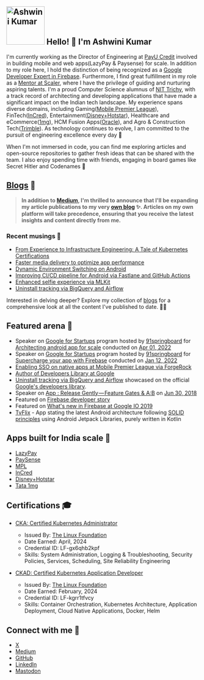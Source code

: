 ## <img src="https://github.com/reactivedroid.png" width="100px;" height="100px;" alt="Ashwini Kumar" /> Hello! 👋 I'm Ashwini Kumar
I'm currently working as the Director of Engineering at [PayU Credit](https://www.lazypay.in/) involved in building mobile and web apps(LazyPay & Paysense) for scale. In addition to my role here, I hold the distinction of being recognized as a [Google Developer Expert in Firebase](https://developers.google.com/community/experts/directory/profile/profile-ashwini-kumar). Furthermore, I find great fulfillment in my role as a [Mentor at Scaler](https://www.scaler.com/), where I have the privilege of guiding and nurturing aspiring talents. I'm a proud Computer Science alumnus of [NIT Trichy](https://www.nitt.edu/), with a track record of architecting and developing applications that have made a significant impact on the Indian tech landscape. My experience spans diverse domains, including Gaming([Mobile Premier League](https://www.mpl.live/)), FinTech([InCred](https://www.incred.com/)),  Entertainment([Disney+Hotstar](https://www.hotstar.com/)), Healthcare and eCommerce([1mg](https://www.1mg.com/)), HCM Fusion Apps([Oracle](www.oracle.com)), and Agro & Construction Tech([Trimble](https://www.trimble.com/)). As technology continues to evolve, I am committed to the pursuit of engineering excellence every day 🎯

When I'm not immersed in code, you can find me exploring articles and open-source repositories to gather fresh ideas that can be shared with the team. I also enjoy spending time with friends, engaging in board games like Secret Hitler and Codenames 🥷

## [Blogs](https://blogs.reactivedroid.com/) 📓

> **In addition to [Medium](https://medium.com/@reactivedroid), I'm thrilled to announce that I'll be expanding my article publications to my very [own blog](https://blogs.reactivedroid.com/) ✨. Articles on my own platform will take precedence, ensuring that you receive the latest insights and content directly from me.**

### Recent musings 📝

* [From Experience to Infrastructure Engineering: A Tale of Kubernetes Certifications](https://blogs.reactivedroid.com/from-experience-to-infrastructure-engineering-a-tale-of-kubernetes-certifications)
* [Faster media delivery to optimize app performance](https://blogs.reactivedroid.com/faster-media-delivery-to-optimize-app-performance-e09ce96c9757)
* [Dynamic Environment Switching on Android](https://blogs.reactivedroid.com/dynamic-environment-switching-on-android-2048567e59c7)
* [Improving CI/CD pipeline for Android via Fastlane and GitHub Actions](https://blogs.reactivedroid.com/improving-ci-cd-pipeline-for-android-via-fastlane-and-github-actions-a635162d2c53)
* [Enhanced selfie experience via MLKit](https://blogs.reactivedroid.com/enhanced-selfie-experience-via-mlkit-ffc52017045b)
* [Uninstall tracking via BigQuery and Airflow](https://blogs.reactivedroid.com/uninstall-tracking-via-bigquery-and-airflow-40eb33d8bedc)                            

Interested in delving deeper? Explore my collection of [blogs](https://blogs.reactivedroid.com/) for a comprehensive look at all the content I've published to date. 🏃‍♂️

## Featured arena 💫

* Speaker on [Google for Startups](https://startup.google.com/) program hosted by [91springboard](https://www.91springboard.com/) for [Architecting android app for scale](https://speakerdeck.com/reactivedroid/architecting-android-app-for-scale) conducted on [Apr 01, 2022](https://www.meetup.com/91springboardDelhi/events/284796996/)
* Speaker on [Google for Startups](https://startup.google.com/) program hosted by [91springboard](https://www.91springboard.com/) for [Supercharge your app with Firebase](https://speakerdeck.com/reactivedroid/supercharge-your-app-with-firebase) conducted on [Jan 12, 2022](https://www.meetup.com/91springboardDelhi/events/283115481/)
* [Enabling SSO on native apps at Mobile Premier League via ForgeRock](https://www.forgerock.com/blog/mobile-premier-league-implements-forgerock-support-growth-85-million-customers-worldwide-and-0)
* [Author of Developers Library at Google](https://devlibrary.withgoogle.com/authors/reactivedroid)
* [Uninstall tracking via BigQuery and Airflow](https://medium.com/incred-tech-blog/uninstall-tracking-via-bigquery-and-airflow-40eb33d8bedc) showcased on the official [Google's developers library](https://devlibrary.withgoogle.com/products/firebase).  
* Speaker on [App : Release Gently — Feature Gates & A:B](https://speakerdeck.com/reactivedroid/b) on [Jun 30, 2018](https://www.meetup.com/blrdroid/events/251716069/)
* Featured on [Firebase developer story](https://www.youtube.com/watch?v=LZUlPUsmd_w)
* Featured on [What's new in Firebase at Google IO 2019](https://www.youtube.com/watch?v=x8qTEMkZCPs)
* [TvFlix](https://github.com/reactivedroid/TvFlix) - App stating the latest Android architecture following [SOLID principles](https://en.wikipedia.org/wiki/SOLID) using Android Jetpack Libraries, purely written in Kotlin

## Apps built for India scale 🚀

* [LazyPay](https://play.google.com/store/apps/details?id=com.citrus.citruspay)
* [PaySense](https://play.google.com/store/apps/details?id=com.gopaysense.android.boost)
* [MPL](https://www.mpl.live/)
* [InCred](https://play.google.com/store/apps/details?id=com.incred.customer)
* [Disney+Hotstar](https://play.google.com/store/apps/details?id=in.startv.hotstar)
* [Tata 1mg](https://play.google.com/store/apps/details?id=com.aranoah.healthkart.plus)

## Certifications 🎓

* [CKA: Certified Kubernetes Administrator](https://www.credly.com/badges/0b64e3b5-4948-4a6b-bb08-c88cbfc06adf)
   * Issued By: [The Linux Foundation](https://www.linuxfoundation.org/)
   * Date Earned: April, 2024
   * Credential ID: LF-gx6qhb2kpf
   * Skills: System Administration, Logging & Troubleshooting, Security Policies, Services, Scheduling, Site Reliability Engineering
     
* [CKAD: Certified Kubernetes Application Developer](https://www.credly.com/badges/58549c27-9e4d-49ba-8847-2667947d7df2)
   * Issued By: [The Linux Foundation](https://www.linuxfoundation.org/)
   * Date Earned: February, 2024
   * Credential ID: LF-kgrr1tfvcy
   * Skills: Container Orchestration, Kubernetes Architecture, Application Deployment, Cloud Native Applications, Docker, Helm

## Connect with me 🤝

* [X](https://twitter.com/reactivedroid)
* [Medium](https://medium.com/@reactivedroid)
* [GitHub](https://github.com/reactivedroid)
* [LinkedIn](https://www.linkedin.com/in/reactivedroid/)
* <a rel="me" href="https://hachyderm.io/@reactivedroid">Mastodon</a>
